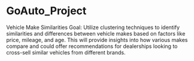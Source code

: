 # GoAuto_Project
Vehicle Make Similarities Goal: Utilize clustering techniques to identify similarities and differences between vehicle makes based on factors like price, mileage, and age. This will provide insights into how various makes compare and could offer recommendations for dealerships looking to cross-sell similar vehicles from different brands.
